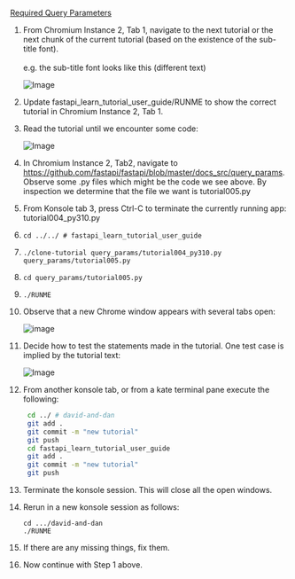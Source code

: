 [Required Query Parameters](https://fastapi.tiangolo.com/tutorial/query-params/#required-query-parameters)


1. From Chromium Instance 2, Tab 1, navigate to the next tutorial or the next chunk of the current tutorial (based on the existence of the sub-title font).
     <br><br>e.g. the sub-title font looks like this (different text)

     ![Image](https://github.com/user-attachments/assets/87a516aa-6cf3-4bd5-a5a3-f9e01148cadb)

2. Update fastapi_learn_tutorial_user_guide/RUNME to show the correct tutorial in Chromium Instance 2, Tab 1.
3. Read the tutorial until we encounter some code:

     ![Image](https://github.com/user-attachments/assets/eab3c212-b07c-4818-a331-6033fd0af548)

4. In Chromium Instance 2, Tab2, navigate to https://github.com/fastapi/fastapi/blob/master/docs_src/query_params.  Observe some .py files which might be the code we see above. By inspection we determine that the file we want is tutorial005.py
5.  From Konsole tab 3, press Ctrl-C to terminate the currently running app: tutorial004_py310.py
6.  `cd ../../ # fastapi_learn_tutorial_user_guide`
7. `./clone-tutorial query_params/tutorial004_py310.py query_params/tutorial005.py`
8. `cd query_params/tutorial005.py`
9. `./RUNME`
10. Observe that a new Chrome window appears with several tabs open:

     ![image](https://github.com/user-attachments/assets/b5097f1c-88b4-43a7-b31f-c56b0d0917ae)

11. Decide how to test the statements made in the tutorial. One test case is implied by the tutorial text:

     ![Image](https://github.com/user-attachments/assets/606eb18d-4328-40dd-94ea-e976e1aede61)

12. From another konsole tab, or from a kate terminal pane execute the following:
    ```bash
     cd ../ # david-and-dan
     git add .
     git commit -m "new tutorial"
     git push
     cd fastapi_learn_tutorial_user_guide
     git add .
     git commit -m "new tutorial"
     git push
    ```
13. Terminate the konsole session. This will close all the open windows.
14. Rerun in a new konsole session as follows:
    ```
    cd .../david-and-dan
    ./RUNME
    ```
15. If there are any missing things, fix them.
16. Now continue with Step 1 above.
